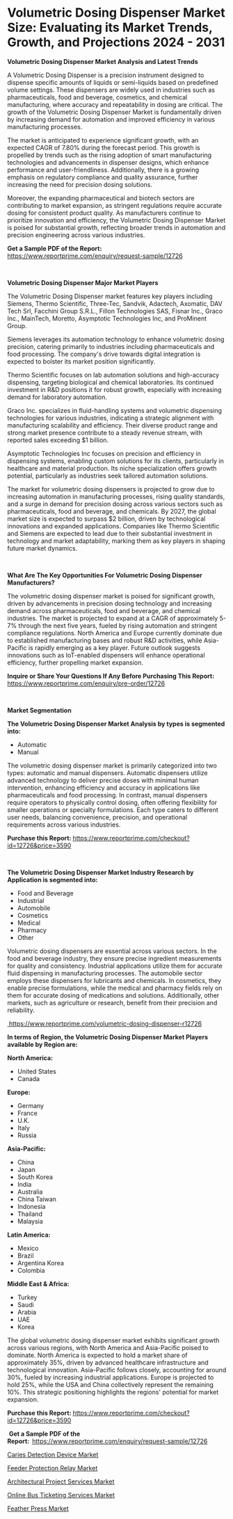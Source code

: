 <p><h1>Volumetric Dosing Dispenser Market Size: Evaluating its Market Trends, Growth, and Projections 2024 - 2031</h1></p><p><strong>Volumetric Dosing Dispenser Market Analysis and Latest Trends</strong></p>
<p><p>A Volumetric Dosing Dispenser is a precision instrument designed to dispense specific amounts of liquids or semi-liquids based on predefined volume settings. These dispensers are widely used in industries such as pharmaceuticals, food and beverage, cosmetics, and chemical manufacturing, where accuracy and repeatability in dosing are critical. The growth of the Volumetric Dosing Dispenser Market is fundamentally driven by increasing demand for automation and improved efficiency in various manufacturing processes.</p><p>The market is anticipated to experience significant growth, with an expected CAGR of 7.80% during the forecast period. This growth is propelled by trends such as the rising adoption of smart manufacturing technologies and advancements in dispenser designs, which enhance performance and user-friendliness. Additionally, there is a growing emphasis on regulatory compliance and quality assurance, further increasing the need for precision dosing solutions.</p><p>Moreover, the expanding pharmaceutical and biotech sectors are contributing to market expansion, as stringent regulations require accurate dosing for consistent product quality. As manufacturers continue to prioritize innovation and efficiency, the Volumetric Dosing Dispenser Market is poised for substantial growth, reflecting broader trends in automation and precision engineering across various industries.</p></p>
<p><strong>Get a Sample PDF of the Report:&nbsp;</strong> <a href="https://www.reportprime.com/enquiry/request-sample/12726?utm_campaign=37&utm_medium=2&utm_source=Github&utm_content=ia&utm_term=27112024&utm_id=volumetric-dosing-dispenser">https://www.reportprime.com/enquiry/request-sample/12726</a></p>
<p>&nbsp;</p>
<p><strong>Volumetric Dosing Dispenser Major Market Players</strong></p>
<p><p>The Volumetric Dosing Dispenser market features key players including Siemens, Thermo Scientific, Three-Tec, Sandvik, Adactech, Axomatic, DAV Tech Srl, Facchini Group S.R.L., Fillon Technologies SAS, Fisnar Inc., Graco Inc., MainTech, Moretto, Asymptotic Technologies Inc, and ProMinent Group. </p><p>Siemens leverages its automation technology to enhance volumetric dosing precision, catering primarily to industries including pharmaceuticals and food processing. The company's drive towards digital integration is expected to bolster its market position significantly.</p><p>Thermo Scientific focuses on lab automation solutions and high-accuracy dispensing, targeting biological and chemical laboratories. Its continued investment in R&D positions it for robust growth, especially with increasing demand for laboratory automation.</p><p>Graco Inc. specializes in fluid-handling systems and volumetric dispensing technologies for various industries, indicating a strategic alignment with manufacturing scalability and efficiency. Their diverse product range and strong market presence contribute to a steady revenue stream, with reported sales exceeding $1 billion.</p><p>Asymptotic Technologies Inc focuses on precision and efficiency in dispensing systems, enabling custom solutions for its clients, particularly in healthcare and material production. Its niche specialization offers growth potential, particularly as industries seek tailored automation solutions.</p><p>The market for volumetric dosing dispensers is projected to grow due to increasing automation in manufacturing processes, rising quality standards, and a surge in demand for precision dosing across various sectors such as pharmaceuticals, food and beverage, and chemicals. By 2027, the global market size is expected to surpass $2 billion, driven by technological innovations and expanded applications. Companies like Thermo Scientific and Siemens are expected to lead due to their substantial investment in technology and market adaptability, marking them as key players in shaping future market dynamics.</p></p>
<p>&nbsp;</p>
<p><strong>What Are The Key Opportunities For Volumetric Dosing Dispenser Manufacturers?</strong></p>
<p><p>The volumetric dosing dispenser market is poised for significant growth, driven by advancements in precision dosing technology and increasing demand across pharmaceuticals, food and beverage, and chemical industries. The market is projected to expand at a CAGR of approximately 5-7% through the next five years, fueled by rising automation and stringent compliance regulations. North America and Europe currently dominate due to established manufacturing bases and robust R&D activities, while Asia-Pacific is rapidly emerging as a key player. Future outlook suggests innovations such as IoT-enabled dispensers will enhance operational efficiency, further propelling market expansion.</p></p>
<p><strong>Inquire or Share Your Questions If Any Before Purchasing This Report:</strong> <a href="https://www.reportprime.com/enquiry/pre-order/12726?utm_campaign=37&utm_medium=2&utm_source=Github&utm_content=ia&utm_term=27112024&utm_id=volumetric-dosing-dispenser">https://www.reportprime.com/enquiry/pre-order/12726</a></p>
<p>&nbsp;</p>
<p><strong>Market Segmentation</strong></p>
<p><strong>The Volumetric Dosing Dispenser Market Analysis by types is segmented into:</strong></p>
<p><ul><li>Automatic</li><li>Manual</li></ul></p>
<p><p>The volumetric dosing dispenser market is primarily categorized into two types: automatic and manual dispensers. Automatic dispensers utilize advanced technology to deliver precise doses with minimal human intervention, enhancing efficiency and accuracy in applications like pharmaceuticals and food processing. In contrast, manual dispensers require operators to physically control dosing, often offering flexibility for smaller operations or specialty formulations. Each type caters to different user needs, balancing convenience, precision, and operational requirements across various industries.</p></p>
<p><strong>Purchase this Report:&nbsp;</strong><a href="https://www.reportprime.com/checkout?id=12726&price=3590&utm_campaign=37&utm_medium=2&utm_source=Github&utm_content=ia&utm_term=27112024&utm_id=volumetric-dosing-dispenser">https://www.reportprime.com/checkout?id=12726&price=3590</a></p>
<p>&nbsp;</p>
<p><strong>The Volumetric Dosing Dispenser Market Industry Research by Application is segmented into:</strong></p>
<p><ul><li>Food and Beverage</li><li>Industrial</li><li>Automobile</li><li>Cosmetics</li><li>Medical</li><li>Pharmacy</li><li>Other</li></ul></p>
<p><p>Volumetric dosing dispensers are essential across various sectors. In the food and beverage industry, they ensure precise ingredient measurements for quality and consistency. Industrial applications utilize them for accurate fluid dispensing in manufacturing processes. The automobile sector employs these dispensers for lubricants and chemicals. In cosmetics, they enable precise formulations, while the medical and pharmacy fields rely on them for accurate dosing of medications and solutions. Additionally, other markets, such as agriculture or research, benefit from their precision and reliability.</p></p>
<p><a href="https://www.reportprime.com/volumetric-dosing-dispenser-r12726?utm_campaign=37&utm_medium=2&utm_source=Github&utm_content=ia&utm_term=27112024&utm_id=volumetric-dosing-dispenser">&nbsp;https://www.reportprime.com/volumetric-dosing-dispenser-r12726</a></p>
<p><strong>In terms of Region, the Volumetric Dosing Dispenser Market Players available by Region are:</strong></p>
<p>
    <p> <strong> North America: </strong>
        <ul>
            <li>United States</li>
            <li>Canada</li>
        </ul>
        </p> 
    <p> <strong> Europe: </strong>
        <ul>
            <li>Germany</li>
            <li>France</li>
            <li>U.K.</li>
            <li>Italy</li>
            <li>Russia</li>
        </ul>
        </p> 
    <p> <strong> Asia-Pacific: </strong>
        <ul>
            <li>China</li>
            <li>Japan</li>
            <li>South Korea</li>
            <li>India</li>
            <li>Australia</li>
            <li>China Taiwan</li>
            <li>Indonesia</li>
            <li>Thailand</li>
            <li>Malaysia</li>
        </ul>
        </p> 
    <p> <strong> Latin America: </strong>
        <ul>
            <li>Mexico</li>
            <li>Brazil</li>
            <li>Argentina Korea</li>
            <li>Colombia</li>
        </ul>
        </p> 
    <p> <strong> Middle East & Africa: </strong>
        <ul>
            <li>Turkey</li>
            <li>Saudi</li>
            <li>Arabia</li>
            <li>UAE</li>
            <li>Korea</li>
        </ul>
    </p>
    </p>
<p><p>The global volumetric dosing dispenser market exhibits significant growth across various regions, with North America and Asia-Pacific poised to dominate. North America is expected to hold a market share of approximately 35%, driven by advanced healthcare infrastructure and technological innovation. Asia-Pacific follows closely, accounting for around 30%, fueled by increasing industrial applications. Europe is projected to hold 25%, while the USA and China collectively represent the remaining 10%. This strategic positioning highlights the regions' potential for market expansion.</p></p>
<p><strong>Purchase this Report: </strong><a href="https://www.reportprime.com/checkout?id=12726&price=3590&utm_campaign=37&utm_medium=2&utm_source=Github&utm_content=ia&utm_term=27112024&utm_id=volumetric-dosing-dispenser">https://www.reportprime.com/checkout?id=12726&price=3590</a></p>
<p>&nbsp;<strong>Get a Sample PDF of the Report:&nbsp;&nbsp;</strong><a href="https://www.reportprime.com/enquiry/request-sample/12726?utm_campaign=37&utm_medium=2&utm_source=Github&utm_content=ia&utm_term=27112024&utm_id=volumetric-dosing-dispenser">https://www.reportprime.com/enquiry/request-sample/12726</a></p>
<p><strong></strong></p>
<p><p><a href="https://www.linkedin.com/pulse/caries-detection-device-market-size-overview-growth-analysis-6ab1e?utm_campaign=37&utm_medium=2&utm_source=Github&utm_content=ia&utm_term=27112024&utm_id=volumetric-dosing-dispenser">Caries Detection Device Market</a></p><p><a href="https://github.com/wwwkeltoum/Market-Research-Report-List-5/blob/main/feeder-protection-relay-market.md?utm_campaign=37&utm_medium=2&utm_source=Github&utm_content=ia&utm_term=27112024&utm_id=volumetric-dosing-dispenser">Feeder Protection Relay Market</a></p><p><a href="https://issuu.com/reportprime-2/docs/architectural-project-services-mark_124f22e8d7db0b?utm_campaign=37&utm_medium=2&utm_source=Github&utm_content=ia&utm_term=27112024&utm_id=volumetric-dosing-dispenser">Architectural Project Services Market</a></p><p><a href="https://issuu.com/reportprime-2/docs/online-bus-ticketing-services-marke_4f0fbf43a26b3d?utm_campaign=37&utm_medium=2&utm_source=Github&utm_content=ia&utm_term=27112024&utm_id=volumetric-dosing-dispenser">Online Bus Ticketing Services Market</a></p><p><a href="https://github.com/joannesouthgate/Market-Research-Report-List-5/blob/main/feather-press-market.md?utm_campaign=37&utm_medium=2&utm_source=Github&utm_content=ia&utm_term=27112024&utm_id=volumetric-dosing-dispenser">Feather Press Market</a></p></p>